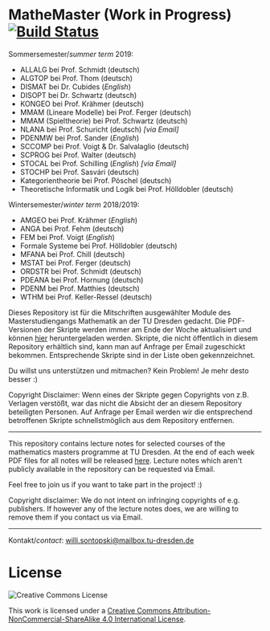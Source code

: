 # MatheMaster (Work in Progress) [![Build Status](https://travis-ci.com/LostInDarkMath/MatheMaster.svg?branch=master)](https://travis-ci.com/LostInDarkMath/MatheMaster)

Sommersemester/*summer term* 2019:
- ALLALG bei Prof. Schmidt (deutsch)
- ALGTOP bei Prof. Thom (deutsch)
- DISMAT bei Dr. Cubides (*English*)
- DISOPT bei Dr. Schwartz (deutsch)
- KONGEO bei Prof. Krähmer (deutsch)
- MMAM (Lineare Modelle) bei Prof. Ferger (deutsch)
- MMAM (Spieltheorie) bei Prof. Schwartz (deutsch)
- NLANA bei Prof. Schuricht (deutsch) *[*_via Email_*]*
- PDENMW bei Prof. Sander  (*English*)
- SCCOMP bei Prof. Voigt & Dr.  Salvalaglio (deutsch)
- SCPROG bei Prof. Walter (deutsch)
- STOCAL bei Prof. Schilling (*English*) *[*_via Email_*]*
- STOCHP bei Prof. Sasvári (deutsch)
- Kategorientheorie bei Prof. Pöschel (deutsch)
- Theoretische Informatik und Logik bei Prof. Hölldobler (deutsch)

Wintersemester/*winter term* 2018/2019:
- AMGEO bei Prof. Krähmer (*English*)
- ANGA bei Prof. Fehm (deutsch)
- FEM bei Prof. Voigt (*English*)
- Formale Systeme bei Prof. Hölldobler (deutsch)
- MFANA bei Prof. Chill (deutsch) 
- MSTAT bei Prof. Ferger (deutsch)
- ORDSTR bei Prof. Schmidt (deutsch)
- PDEANA bei Prof. Hornung (deutsch)
- PDENM bei Prof. Matthies (deutsch)
- WTHM bei Prof. Keller-Ressel (deutsch)


Dieses Repository ist für die Mitschriften ausgewählter Module des Masterstudiengangs Mathematik an der TU Dresden gedacht.
Die PDF-Versionen der Skripte werden immer am Ende der Woche aktualisiert und können [hier](https://github.com/LostInDarkMath/MatheMaster/releases/latest) heruntergeladen werden.
Skripte, die nicht öffentlich in diesem Repository erhältlich sind, kann man auf Anfrage per Email zugeschickt bekommen.
Entsprechende Skripte sind in der Liste oben gekennzeichnet.



Du willst uns unterstützen und mitmachen? Kein Problem! Je mehr desto besser :)

Copyright Disclaimer: Wenn eines der Skripte gegen Copyrights von z.B. Verlagen verstößt, war das nicht die Absicht der an diesem Repository beteiligten Personen. Auf Anfrage per Email werden wir die entsprechend betroffenen Skripte schnellstmöglich aus dem Repository entfernen.

---

This repository contains lecture notes for selected courses of the mathematics masters programme at TU Dresden.
At the end of each week PDF files for all notes will be released [here](https://github.com/LostInDarkMath/MatheMaster/releases/latest).
Lecture notes which aren't publicly available in the repository can be requested via Email.



Feel free to join us if you want to take part in the project! :)

Copyright disclaimer: We do not intent on infringing copyrights of e.g. publishers. If however any of the lecture notes does, we are willing to remove them if you contact us via Email.

---

Kontakt/*contact*: willi.sontopski@mailbox.tu-dresden.de
 
# License

![Creative Commons License](https://i.creativecommons.org/l/by-nc-sa/4.0/88x31.png)

This work is licensed under a
[Creative Commons Attribution-NonCommercial-ShareAlike 4.0 International License](http://creativecommons.org/licenses/by-nc-sa/4.0/).
